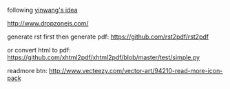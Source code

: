 
following [yinwang's idea](http://www.yinwang.org/blog-cn/2016/05/25/my-tweet)

http://www.dropzonejs.com/

generate rst first then generate pdf: https://github.com/rst2pdf/rst2pdf

or convert html to pdf: https://github.com/xhtml2pdf/xhtml2pdf/blob/master/test/simple.py

readmore btn: http://www.vecteezy.com/vector-art/94210-read-more-icon-pack

